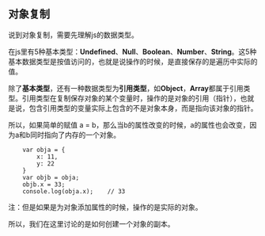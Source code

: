 ## 对象复制

说到对象复制，需要先理解js的数据类型。

在js里有5种基本类型：**Undefined**、**Null**、**Boolean**、**Number**、**String**。这5种基本数据类型是按值访问的，也就是说操作的时候，是直接保存的是遍历中实际的值。

除了**基本类型**，还有一种数据类型为**引用类型**，如**Object**，**Array**都属于引用类型。引用类型在复制保存对象的某个变量时，操作的是对象的引用（指针），也就是说，包含引用类型的变量实际上包含的不是对象本身，而是指向该对象的指针。

所以，如果简单的赋值 a = b，那么当b的属性改变的时候，a的属性也会改变，因为a和b同时指向了内存的一个对象。

```
    var obja = {
        x: 11,
        y: 22
    }
    var objb = obja;
    objb.x = 33;
    console.log(obja.x);    // 33
```

注：但是如果是为对象添加属性的时候，操作的是实际的对象。

所以，我们在这里讨论的是如何创建一个对象的副本。


